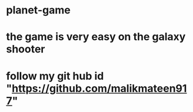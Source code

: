 # planet-game
# the game is very easy on the galaxy shooter
# follow my git hub id "https://github.com/malikmateen917"
